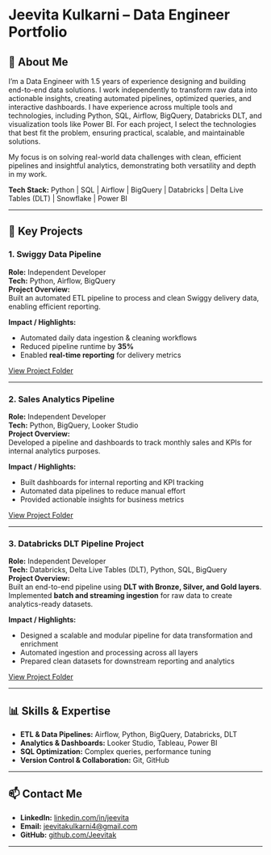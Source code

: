# Jeevita Kulkarni – Data Engineer Portfolio

## 👋 About Me
I’m a Data Engineer with 1.5 years of experience designing and building end-to-end data solutions. I work independently to transform raw data into actionable insights, creating automated pipelines, optimized queries, and interactive dashboards.
I have experience across multiple tools and technologies, including Python, SQL, Airflow, BigQuery, Databricks DLT, and visualization tools like Power BI. For each project, I select the technologies that best fit the problem, ensuring practical, scalable, and maintainable solutions.

My focus is on solving real-world data challenges with clean, efficient pipelines and insightful analytics, demonstrating both versatility and depth in my work. 

**Tech Stack:** Python | SQL | Airflow | BigQuery | Databricks | Delta Live Tables (DLT) | Snowflake | Power BI  

---

## 🚀 Key Projects

### **1. Swiggy Data Pipeline**  
**Role:** Independent Developer  
**Tech:** Python, Airflow, BigQuery  
**Project Overview:**  
Built an automated ETL pipeline to process and clean Swiggy delivery data, enabling efficient reporting.  

**Impact / Highlights:**  
- Automated daily data ingestion & cleaning workflows  
- Reduced pipeline runtime by **35%**  
- Enabled **real-time reporting** for delivery metrics  

[View Project Folder](https://github.com/Jeevitak/Data_Engineer_Portfolio/tree/main/Swiggy_Pipeline)  

---

### **2. Sales Analytics Pipeline**  
**Role:** Independent Developer  
**Tech:** Python, BigQuery, Looker Studio  
**Project Overview:**  
Developed a pipeline and dashboards to track monthly sales and KPIs for internal analytics purposes.  

**Impact / Highlights:**  
- Built dashboards for internal reporting and KPI tracking  
- Automated data pipelines to reduce manual effort  
- Provided actionable insights for business metrics  


[View Project Folder](https://github.com/Jeevitak/Data_Engineer_Portfolio/tree/main/Airflow_Sales_Analytics_Pipeline)  

---

### **3. Databricks DLT Pipeline Project**  
**Role:** Independent Developer  
**Tech:** Databricks, Delta Live Tables (DLT), Python, SQL, BigQuery  
**Project Overview:**  
Built an end-to-end pipeline using **DLT with Bronze, Silver, and Gold layers**. Implemented **batch and streaming ingestion** for raw data to create analytics-ready datasets.  

**Impact / Highlights:**  
- Designed a scalable and modular pipeline for data transformation and enrichment  
- Automated ingestion and processing across all layers  
- Prepared clean datasets for downstream reporting and analytics  
 
[View Project Folder](https://github.com/Jeevitak/Data_Engineer_Portfolio/tree/main/Databricks_Project)  

---

## 📊 Skills & Expertise
- **ETL & Data Pipelines:** Airflow, Python, BigQuery, Databricks, DLT  
- **Analytics & Dashboards:** Looker Studio, Tableau, Power BI  
- **SQL Optimization:** Complex queries, performance tuning  
- **Version Control & Collaboration:** Git, GitHub  

---

## 📫 Contact Me
- **LinkedIn:** [linkedin.com/in/jeevita](https://www.linkedin.com/in/jeevita-kulkarni-326a62273/)  
- **Email:** jeevitakulkarni4@gmail.com
- **GitHub:** [github.com/Jeevitak](https://github.com/Jeevitak)  

---






